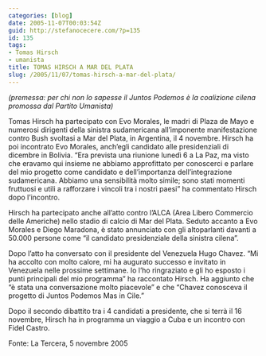 ```yaml
---
categories: [blog]
date: 2005-11-07T00:03:54Z
guid: http://stefanocecere.com/?p=135
id: 135
tags:
- Tomas Hirsch
- umanista
title: TOMAS HIRSCH A MAR DEL PLATA
slug: /2005/11/07/tomas-hirsch-a-mar-del-plata/
---
```


<img src='/wp-content/hirschmaradonachavez.jpg' alt='' align='left' />_(premessa: per chi non lo sapesse il Juntos Podemos è la coalizione cilena promossa dal Partito Umanista)_

Tomas Hirsch ha partecipato con Evo Morales, le madri di Plaza de Mayo e numerosi dirigenti della sinistra sudamericana all’imponente manifestazione contro Bush svoltasi a Mar del Plata, in Argentina, il 4 novembre. Hirsch ha poi incontrato Evo Morales, anch’egli candidato alle presidenziali di dicembre in Bolivia. “Era prevista una riunione lunedì 6 a La Paz, ma visto che eravamo qui insieme ne abbiamo approfittato per conoscerci e parlare del mio progetto come candidato e dell’importanza dell’integrazione sudamericana. Abbiamo una sensibilità molto simile; sono stati momenti fruttuosi e utili a rafforzare i vincoli tra i nostri paesi” ha commentato Hirsch dopo l’incontro.
  
Hirsch ha partecipato anche all’atto contro l’ALCA (Area Libero Commercio delle Americhe) nello stadio di calcio di Mar del Plata. Seduto accanto a Evo Morales e Diego Maradona, è stato annunciato con gli altoparlanti davanti a 50.000 persone come “il candidato presidenziale della sinistra cilena”.
  
Dopo l’atto ha conversato con il presidente del Venezuela Hugo Chavez. “Mi ha accolto con molto calore, mi ha augurato successo e invitato in Venezuela nelle prossime settimane. Io l’ho ringraziato e gli ho esposto i punti principali del mio programma” ha raccontato Hirsch. Ha aggiunto che “è stata una conversazione molto piacevole” e che “Chavez conosceva il progetto di Juntos Podemos Mas in Cile.”
  
Dopo il secondo dibattito tra i 4 candidati a presidente, che si terrà il 16 novembre, Hirsch ha in programma un viaggio a Cuba e un incontro con Fidel Castro.

Fonte: La Tercera, 5 novembre 2005